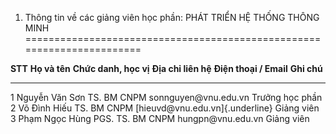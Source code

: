 1. Thông tin về các giảng viên học phần: PHÁT TRIỂN HỆ THỐNG THÔNG MINH
=======================================================================

  **STT**   **Họ và tên**    **Chức danh, học vị**   **Địa chỉ liên hệ**   **Điện thoại / Email**             **Ghi chú**
  --------- ---------------- ----------------------- --------------------- ---------------------------------- -----------------
  1         Nguyễn Văn Sơn   TS.                     BM CNPM               sonnguyen\@vnu.edu.vn              Trưởng học phần
  2         Võ Đình Hiếu     TS.                     BM CNPM               [hieuvd\@vnu.edu.vn]{.underline}   Giảng viên
  3         Phạm Ngọc Hùng   PGS. TS.                BM CNPM               hungpn\@vnu.edu.vn                 Giảng viên


